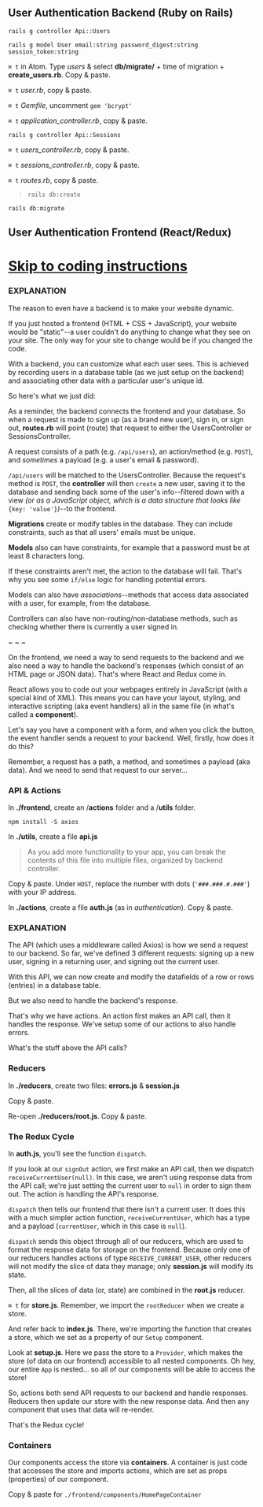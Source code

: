 ## User Authentication Backend (Ruby on Rails)

`rails g controller Api::Users`

`rails g model User email:string password_digest:string session_token:string`

`⌘ t` in Atom. Type _users_ & select **db/migrate/** + time of migration + **create_users.rb**. Copy & paste.

`⌘ t` _user.rb_, copy & paste.

`⌘ t` _Gemfile_, uncomment `gem 'bcrypt'`

`⌘ t` _application_controller.rb_, copy & paste.

`rails g controller Api::Sessions`

`⌘ t` _users_controller.rb_, copy & paste.

`⌘ t` _sessions_controller.rb_, copy & paste.

`⌘ t` _routes.rb_, copy & paste.

>`rails db:create`

`rails db:migrate`

## User Authentication Frontend (React/Redux)

# [Skip to coding instructions](https://github.com/English3000/Intro-to-Coding/tree/user-auth#actions--api)

### EXPLANATION

The reason to even have a backend is to make your website dynamic.

If you just hosted a frontend (HTML + CSS + JavaScript), your website would be "static"--a user couldn't do anything to change what they see on your site. The only way for your site to change would be if you changed the code.

With a backend, you can customize what each user sees. This is achieved by recording users in a database table (as we just setup on the backend) and associating other data with a particular user's unique id.

So here's what we just did:

As a reminder, the backend connects the frontend and your database. So when a request is made to sign up (as a brand new user), sign in, or sign out, **routes.rb** will point (route) that request to either the UsersController or SessionsController.

A request consists of a path (e.g. `/api/users`), an action/method (e.g. `POST`), and _sometimes_ a payload (e.g. a user's email & password).

`/api/users` will be matched to the UsersController. Because the request's method is `POST`, the **controller** will then `create` a new user, saving it to the database and sending back some of the user's info--filtered down with a view _(or as a JavaScript object, which is a data structure that looks like_ `{key: 'value'}`_)_--to the frontend.

**Migrations** create or modify tables in the database. They can include constraints, such as that all users' emails must be unique.

**Models** also can have constraints, for example that a password must be at least 8 characters long.

If these constraints aren't met, the action to the database will fail. That's why you see some `if/else` logic for handling potential errors.

Models can also have _associations_--methods that access data associated with a user, for example, from the database.

Controllers can also have non-routing/non-database methods, such as checking whether there is currently a user signed in.

~ ~ ~

On the frontend, we need a way to send requests to the backend and we also need a way to handle the backend's responses (which consist of an HTML page or JSON data). That's where React and Redux come in.

React allows you to code out your webpages entirely in JavaScript (with a special kind of XML). This means you can have your layout, styling, and interactive scripting (aka event handlers) all in the same file (in what's called a **component**).

Let's say you have a component with a form, and when you click the button, the event handler sends a request to your backend. Well, firstly, how does it do this?

Remember, a request has a path, a method, and sometimes a payload (aka data). And we need to send that request to our server...

### API & Actions

In **./frontend**, create an /**actions** folder and a /**utils** folder.

`npm install -S axios`

In **./utils**, create a file **api.js**

>As you add more functionality to your app, you can break the contents of this file into multiple files, organized by backend controller.

Copy & paste. Under `HOST`, replace the number with dots (`'###.###.#.###'`) with your IP address.

In **./actions**, create a file **auth.js** (as in _authentication_). Copy & paste.

### EXPLANATION

The API (which uses a middleware called Axios) is how we send a request to our backend. So far, we've defined 3 different requests: signing up a new user, signing in a returning user, and signing out the current user.

With this API, we can now create and modify the datafields of a row or rows (entries) in a database table.

But we also need to handle the backend's response.

That's why we have actions. An action first makes an API call, then it handles the response. We've setup some of our actions to also handle errors.

What's the stuff above the API calls?

### Reducers

In **./reducers**, create two files: **errors.js** & **session.js**

Copy & paste.

Re-open **./reducers/root.js**. Copy & paste.

### The Redux Cycle

In **auth.js**, you'll see the function `dispatch`.

If you look at our `signOut` action, we first make an API call, then we dispatch `receiveCurrentUser(null)`. In this case, we aren't using response data from the API call; we're just setting the current user to `null` in order to sign them out. The action _is_ handling the API's response.

`dispatch` then tells our frontend that there isn't a current user. It does this with a much simpler action function, `receiveCurrentUser`, which has a type and a payload (`currentUser`, which in this case is `null`).

`dispatch` sends this object through all of our reducers, which are used to format the response data for storage on the frontend. Because only one of our reducers handles actions of type `RECEIVE_CURRENT_USER`, other reducers will not modify the slice of data they manage; only **session.js** will modify its state.

Then, all the slices of data (or, state) are combined in the **root.js** reducer.

`⌘ t` for **store.js**. Remember, we import the `rootReducer` when we create a store.

And refer back to **index.js**. There, we're importing the function that creates a store, which we set as a property of our `Setup` component.

Look at **setup.js**. Here we pass the store to a `Provider`, which makes the store (of data on our frontend) accessible to all nested components. Oh hey, our entire `App` is nested... so all of our components will be able to access the store!

So, actions both send API requests to our backend and handle responses. Reducers then update our store with the new response data. And then any component that uses that data will re-render.

That's the Redux cycle!

### Containers

Our components access the store via **containers**. A container is just code that accesses the store and imports actions, which are set as props (properties) of our component.

Copy & paste for `./frontend/components/HomePageContainer`
